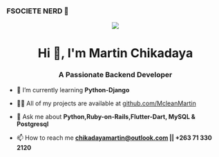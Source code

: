 ### FSOCIETE NERD 👋
<div style="text-align: center;">
  <img style="" src="https://tecxar.io/blog/wp-content/uploads/2023/03/cd59d626dc86397fe45080e6e9c7027d.gif">
</div>

<h1 align="center">Hi 👋, I'm Martin Chikadaya</h1>
<h3 align="center">A Passionate Backend Developer</h3>

- 🌱 I’m currently learning **Python-Django**

- 👨‍💻 All of my projects are available at [github.com/McleanMartin](github.com/McleanMartin)

- 💬 Ask me about **Python,Ruby-on-Rails,Flutter-Dart, MySQL & Postgresql**

- 📫 How to reach me **chikadayamartin@outlook.com || +263 71 330 2120**






